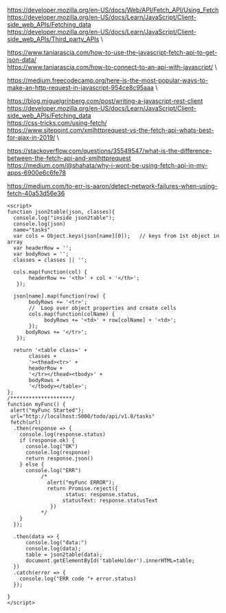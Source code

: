 <https://developer.mozilla.org/en-US/docs/Web/API/Fetch_API/Using_Fetch> \
<https://developer.mozilla.org/en-US/docs/Learn/JavaScript/Client-side_web_APIs/Fetching_data> \
<https://developer.mozilla.org/en-US/docs/Learn/JavaScript/Client-side_web_APIs/Third_party_APIs> \

<https://www.taniarascia.com/how-to-use-the-javascript-fetch-api-to-get-json-data/> \
<https://www.taniarascia.com/how-to-connect-to-an-api-with-javascript/> \

<https://medium.freecodecamp.org/here-is-the-most-popular-ways-to-make-an-http-request-in-javascript-954ce8c95aaa> \

<https://blog.miguelgrinberg.com/post/writing-a-javascript-rest-client> \
<https://developer.mozilla.org/en-US/docs/Learn/JavaScript/Client-side_web_APIs/Fetching_data> \
<https://css-tricks.com/using-fetch/> \
<https://www.sitepoint.com/xmlhttprequest-vs-the-fetch-api-whats-best-for-ajax-in-2019/> \

<https://stackoverflow.com/questions/35549547/what-is-the-difference-between-the-fetch-api-and-xmlhttprequest> \
<https://medium.com/@shahata/why-i-wont-be-using-fetch-api-in-my-apps-6900e6c6fe78> 


<https://medium.com/to-err-is-aaron/detect-network-failures-when-using-fetch-40a53d56e36>

```
<script>
function json2table(json, classes){
  console.log("inside json2table");
  console.log(json)
  name="tasks"
  var cols = Object.keys(json[name][0]);   // keys from 1st object in array
  var headerRow = '';
  var bodyRows = '';
  classes = classes || '';

  cols.map(function(col) {
       headerRow += '<th>' + col + '</th>';
   });

  json[name].map(function(row) {
       bodyRows += '<tr>';
       //  Loop over object properties and create cells
       cols.map(function(colName) {
            bodyRows += '<td>' + row[colName] + '<td>';
       });
      bodyRows += '</tr>';
   });

  return '<table class=' +
       classes +
       '><thead><tr>' +
       headerRow +
       '</tr></thead><tbody>' +
       bodyRows +
       '</tbody></table>';
};
/********************/
function myFunc() {
 alert("myFunc Started");
 url="http://localhost:5000/todo/api/v1.0/tasks"
 fetch(url)
  .then(response => {
    console.log(response.status)
    if (response.ok) {
      console.log("OK")
      console.log(response)
      return response.json()
    } else {
      console.log("ERR")
           /* 
             alert("myFunc ERROR");
             return Promise.reject({
                   status: response.status,
                  statusText: response.statusText
              })
           */
    }
  });

  .then(data => {
      console.log("data:")
      console.log(data);
      table = json2table(data);
      document.getElementById('tableHolder').innerHTML=table;
  })
  .catch(error => {
    console.log("ERR code "+ error.status)
  });

}  
</script>  
```

